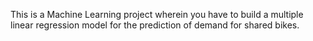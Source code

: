 This is a Machine Learning project wherein you have to build a multiple linear regression model for the prediction of demand for shared bikes.